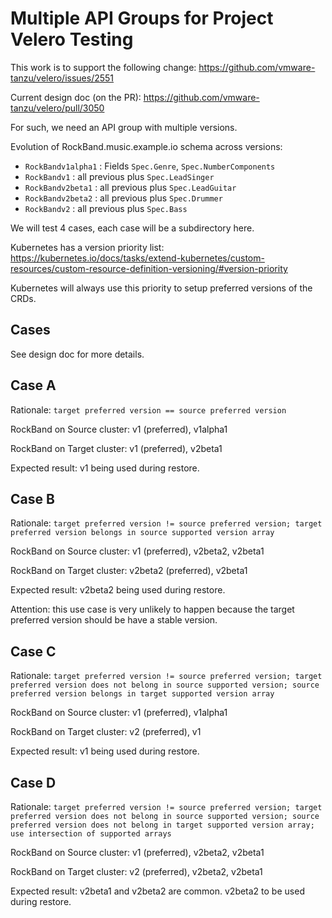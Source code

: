 # Multiple API Groups for Project Velero Testing

This work is to support the following change:
https://github.com/vmware-tanzu/velero/issues/2551

Current design doc (on the PR):
https://github.com/vmware-tanzu/velero/pull/3050

For such, we need an API group with multiple versions.

Evolution of RockBand.music.example.io schema across versions:

- `RockBandv1alpha1` : Fields `Spec.Genre`, `Spec.NumberComponents`
- `RockBandv1` : all previous plus `Spec.LeadSinger`
- `RockBandv2beta1` : all previous plus `Spec.LeadGuitar`
- `RockBandv2beta2` : all previous plus `Spec.Drummer`
- `RockBandv2` : all previous plus `Spec.Bass`

We will test 4 cases, each case will be a subdirectory here.

Kubernetes has a version priority list:
https://kubernetes.io/docs/tasks/extend-kubernetes/custom-resources/custom-resource-definition-versioning/#version-priority

Kubernetes will always use this priority to setup preferred versions of the CRDs.

## Cases

See design doc for more details.

## Case A

Rationale: `target preferred version == source preferred version`

RockBand on Source cluster: v1 (preferred), v1alpha1

RockBand on Target cluster: v1 (preferred), v2beta1

Expected result: v1 being used during restore.

## Case B

Rationale: `target preferred version != source preferred version; target preferred version belongs in source supported version array`

RockBand on Source cluster: v1 (preferred), v2beta2, v2beta1

RockBand on Target cluster: v2beta2 (preferred), v2beta1

Expected result: v2beta2 being used during restore.

Attention: this use case is very unlikely to happen because the target preferred version should be have a stable version.

## Case C

Rationale: `target preferred version != source preferred version; target preferred version does not belong in source supported version; source preferred version belongs in target supported version array`

RockBand on Source cluster: v1 (preferred), v1alpha1

RockBand on Target cluster: v2 (preferred), v1

Expected result: v1 being used during restore.

## Case D

Rationale: `target preferred version != source preferred version; target preferred version does not belong in source supported version; source preferred version does not belong in target supported version array; use intersection of supported arrays`

RockBand on Source cluster: v1 (preferred), v2beta2, v2beta1

RockBand on Target cluster: v2 (preferred), v2beta2, v2beta1

Expected result: v2beta1 and v2beta2 are common. v2beta2 to be used during restore.
